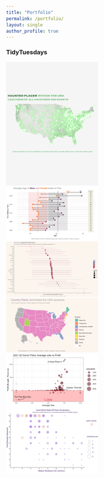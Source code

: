 ```yaml
---
title: "Portfolio"
permalink: /portfolio/
layout: single
author_profile: true
---
```



### TidyTuesdays

<a href="https://github.com/YourUsername/Repository1"><img src="https://github.com/amycjack/TidyTuesdays/blob/main/10.10.23%20Haunted%20Locations/plot13102023.png" alt="Graph 1" width="50%" height="50%"></a>
<a href="https://github.com/YourUsername/Repository2"><img src="https://github.com/amycjack/TidyTuesdays/blob/main/14.02.23%20Hollywood%20Age%20Gaps/gg214022023.png" alt="Graph 2" width="50%" height="50%"></a>
<a href="https://github.com/YourUsername/Repository1"><img src="https://github.com/amycjack/TidyTuesdays/blob/main/24.01.23%20Survivor/Rplot03.png" alt="Graph 3" width="50%" height="50%"></a>
<a href="https://github.com/YourUsername/Repository2"><img src="https://github.com/amycjack/TidyTuesdays/blob/main/08.11.22%20Radio%20Stations/map10112022.png" alt="Graph 4" width="50%" height="50%"></a>
<a href="https://github.com/YourUsername/Repository1"><img src="https://github.com/amycjack/TidyTuesdays/blob/main/01.11.22%20Horror%20Film/p04112022.png" alt="Graph 5" width="50%" height="50%"></a>
<a href="https://github.com/YourUsername/Repository2"><img src="https://github.com/amycjack/TidyTuesdays/blob/main/25.10.22%20GBBO/gbbo3.png" alt="Graph 6" width="50%" height="50%"></a>
